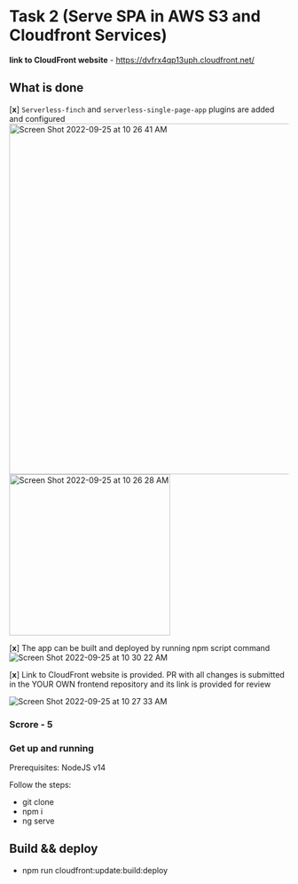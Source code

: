 # Task 2 (Serve SPA in AWS S3 and Cloudfront Services)

**link to CloudFront website** -  https://dvfrx4qp13uph.cloudfront.net/

## What is done

[**x**] `Serverless-finch` and `serverless-single-page-app` plugins are added and configured
<img width="631" alt="Screen Shot 2022-09-25 at 10 26 41 AM" src="https://user-images.githubusercontent.com/26601879/192133059-61b61d48-0db1-49e5-b6cd-e6e036f45349.png">
<img width="290" alt="Screen Shot 2022-09-25 at 10 26 28 AM" src="https://user-images.githubusercontent.com/26601879/192133067-d10203fe-a769-485a-a792-1229502b8ed2.png">


[**x**] The app can be built and deployed by running npm script command
![Screen Shot 2022-09-25 at 10 30 22 AM](https://user-images.githubusercontent.com/26601879/192133102-511eb15d-3297-47e0-b9d1-cec7adee0561.png)

[**x**] Link to CloudFront website is provided. PR with all changes is submitted in the YOUR OWN frontend repository and its link is provided for review

![Screen Shot 2022-09-25 at 10 27 33 AM](https://user-images.githubusercontent.com/26601879/192133110-db02ccc8-894a-4902-8908-f2b7ea5f21b9.png)

### Scrore - 5


### Get up and running

Prerequisites: NodeJS v14

Follow the steps:

- git clone
- npm i
- ng serve

## Build && deploy

- npm run cloudfront:update:build:deploy
